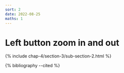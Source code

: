 ```yaml
---
sort: 2
date: 2022-08-25
maths: 1
---
```


# Left button zoom in and out

{% include chap-4/section-3/sub-section-2.html %}

{% bibliography --cited %}

